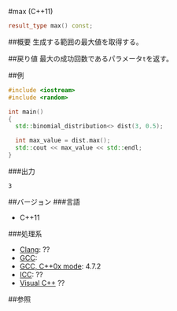 #max (C++11)
```cpp
result_type max() const;
```

##概要
生成する範囲の最大値を取得する。


##戻り値
最大の成功回数であるパラメータ`t`を返す。


##例
```cpp
#include <iostream>
#include <random>

int main()
{
  std::binomial_distribution<> dist(3, 0.5);

  int max_value = dist.max();
  std::cout << max_value << std::endl;
}
```

###出力
```
3
```

##バージョン
###言語
- C++11

###処理系
- [Clang](/implementation#clang.md): ??
- [GCC](/implementation#gcc.md): 
- [GCC, C++0x mode](/implementation#gcc.md): 4.7.2
- [ICC](/implementation#icc.md): ??
- [Visual C++](/implementation#visual_cpp.md) ??


##参照



